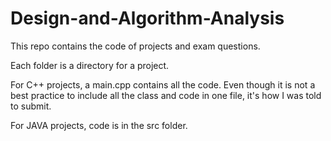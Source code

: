 # Design-and-Algorithm-Analysis

This repo contains the code of projects and exam questions.

Each folder is a directory for a project.

For C++ projects, a main.cpp contains all the code. Even though it is not a best practice to include all the class and code in one file, it's how I was told to submit.

For JAVA projects, code is in the src folder.
